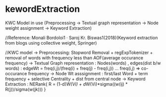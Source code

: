 # kewordExtraction
KWC Model in use (Preprocessing -> Textual graph representation -> Node weight assignment -> Keyword Extraction)

//Reference: Monali Bordoloi1 · Saroj Kr. Biswas1(2018)(Keyword extraction from blogs using collective weight, Springer)

//KWC model
 -> Preprocessing: Stopword Removal + regExpTokenizer + removal of words with frequency less than AOF(average occurance frequency)
 -> Textual Graph representation : Nodes(words) , edges(dist b/w words) : edgeWt = freq(i,j)/(freq(i) + freq(j) - freq(i,j)) ... freq(i,j) => co-occurance frequency
 -> Node Wt asssignment : first/last Word + term frequency + selective Centrality + dist from central node 
 -> Keyword Extraction : NERank{ R = (1-d)*W(Vi) + d*W(Vi)*sigma((w(ij) * R(j))/sigma(w(jk))) }
